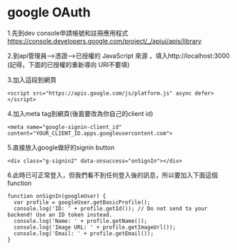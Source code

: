 # google OAuth
1.先到dev console申請帳號和註冊應用程式
https://console.developers.google.com/project/_/apiui/apis/library

2.到api管理員-->憑證-->已授權的 JavaScript 來源
，填入http://localhost:3000
(記得，下面的已授權的重新導向 URI不要填)

3.加入這段到網頁
```
<script src="https://apis.google.com/js/platform.js" async defer></script>
```
4.加入meta tag到網頁(後面要改為你自己的client id)
```
<meta name="google-signin-client_id" content="YOUR_CLIENT_ID.apps.googleusercontent.com">
```
5.直接放入google做好的signin button
```
<div class="g-signin2" data-onsuccess="onSignIn"></div>
```
6.此時已可正常登入，但我們看不到任何登入後的訊息，所以要加入下面這個function
```
function onSignIn(googleUser) {
  var profile = googleUser.getBasicProfile();
  console.log('ID: ' + profile.getId()); // Do not send to your backend! Use an ID token instead.
  console.log('Name: ' + profile.getName());
  console.log('Image URL: ' + profile.getImageUrl());
  console.log('Email: ' + profile.getEmail());
}
```